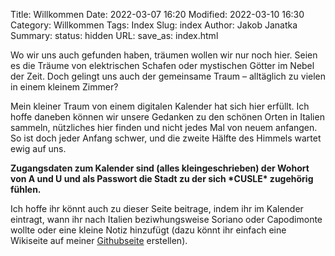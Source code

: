 Title: Willkommen
Date: 2022-03-07 16:20
Modified: 2022-03-10 16:30
Category: Willkommen
Tags: Index
Slug: index
Author: Jakob Janatka
Summary: 
status: hidden
URL:
save_as: index.html

Wo wir uns auch gefunden haben, träumen wollen wir nur noch hier. Seien es die Träume von elektrischen Schafen oder mystischen Götter im Nebel der Zeit. Doch gelingt uns auch der gemeinsame Traum – alltäglich zu vielen in einem kleinem Zimmer? 

Mein kleiner Traum von einem digitalen Kalender hat sich hier erfüllt. Ich hoffe daneben können wir unsere Gedanken zu den schönen Orten in Italien sammeln, nützliches hier finden und nicht jedes Mal von neuem anfangen. So ist doch jeder Anfang schwer, und die zweite Hälfte des Himmels wartet ewig auf uns.

**Zugangsdaten zum Kalender sind (alles kleingeschrieben) der Wohort von A und U und als Passwort die Stadt zu der sich \*CUSLE\* zugehörig fühlen.**

Ich hoffe ihr könnt auch zu dieser Seite beitrage, indem ihr im Kalender eintragt, wann ihr nach Italien beziwhungsweise Soriano oder Capodimonte wollte oder eine kleine Notiz hinzufügt (dazu könnt ihr einfach eine Wikiseite auf meiner [Githubseite](https://github.com/jakobhanna/italyWebsite/wiki) erstellen).